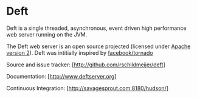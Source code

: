# Deft
Deft is a single threaded, asynchronous, event driven high performance web server running on the JVM.

The Deft web server is an open source projected (licensed under [Apache version 2]). Deft was intitially inspired by [facebook/tornado]

Source and issue tracker: [http://github.com/rschildmeijer/deft]
 
Documentation: [http://www.deftserver.org]

Continuous Integration: [http://savagesprout.com:8180/hudson/]

[Apache version 2]: http://www.apache.org/licenses/LICENSE-2.0.html
[facebook/tornado]: http://github.com/facebook/tornado
[http://github.com/rschildmeijer/deft]: http://github.com/rschildmeijer/deft
[http://www.deftserver.org]: http://www.deftserver.org
[http://savagesprout.com:8180/hudson/]: http://savagesprout.com:8180/hudson/
